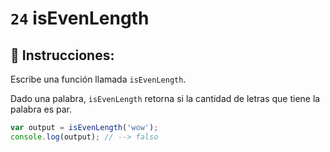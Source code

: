 # `24` isEvenLength

## 📝 Instrucciones:

Escribe una función llamada `isEvenLength`.

Dado una palabra, `isEvenLength` retorna si la cantidad de letras que tiene la palabra es par.

```Javascript
var output = isEvenLength('wow');
console.log(output); // --> falso
```